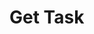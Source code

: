 #  Get Task

<api-endpoint openapi-path="../../../docs/openapi.json" method="GET" endpoint="/tasks/{task_id}"/>